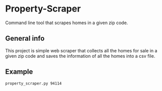 # Property-Scraper
Command line tool that scrapes homes in a given zip code.

## General info
This project is simple web scraper that collects all the homes for sale in a given zip code and saves the information of all the homes into a csv file.

## Example
```
property_scraper.py 94114
```
